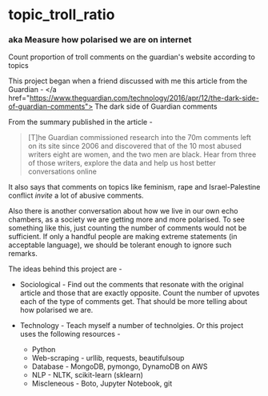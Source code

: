 # topic_troll_ratio
### aka Measure how polarised we are on internet

Count proportion of troll comments on the guardian's website according to topics

This project began when a friend discussed with me this article from the Guardian -
 </a href="https://www.theguardian.com/technology/2016/apr/12/the-dark-side-of-guardian-comments">
 The dark side of Guardian comments </a>

From the summary published in the article -
<blockquote>
[T]he Guardian commissioned research into the 70m comments left on its site since 2006 and discovered that of the 10 most abused writers eight are women, and the two men are black. Hear from three of those writers, explore the data
and help us host better conversations online
</blockquote>

It also says that comments on topics like feminism, rape and Israel-Palestine conflict _invite_ a lot of abusive comments.

Also there is another conversation about how we live in our own echo chambers, as a society we are getting more and more polarised. To see something like this, just counting the number of comments would not be sufficient. If only a handful people are making extreme statements (in acceptable language), we should be tolerant enough to ignore such remarks.

The ideas behind this project are -
* Sociological - Find out the comments that resonate with the original article and those that are exactly opposite. Count the number of upvotes each of the type of comments get. That should be more telling about how polarised we are.

* Technology - Teach myself a number of technolgies. Or this project uses the following resources -
  * Python
  * Web-scraping - urllib, requests, beautifulsoup
  * Database - MongoDB, pymongo, DynamoDB on AWS
  * NLP - NLTK, scikit-learn (sklearn)
  * Miscleneous - Boto, Jupyter Notebook, git
